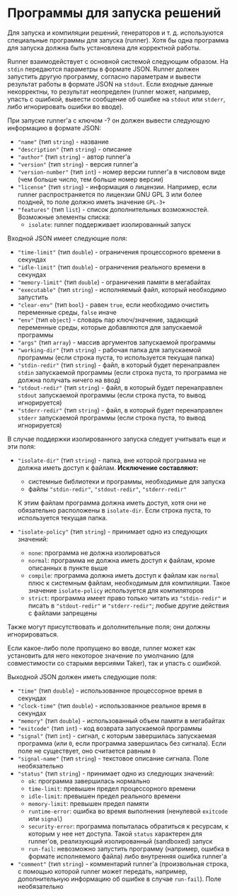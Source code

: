 # Программы для запуска решений

Для запуска и компиляции решений, генераторов и т. д. используются специальные программы для запуска (runner). Хотя бы одна программа для запуска должна быть установлена для корректной работы.

Runner взаимодействует с основной системой следующим образом. На `stdin` передаются параметры в формате JSON. Runner должен запустить другую программу, согласно параметрам и вывести результат работы в формате JSON на `stdout`. Если входные данные некорректны, то результат неопределен (runner может, например, упасть с ошибкой, вывести сообщение об ошибке на `stdout` или `stderr`, либо игнорировать ошибки во вводе).

При запуске runner'а с ключом -? он должен вывести следующую информацию в формате JSON:

- `"name"` (тип `string`) - название
- `"description"` (тип `string`) - описание
- `"author"` (тип `string`) - автор runner'а
- `"version"` (тип `string`) - версия runner'а
- `"version-number"` (тип `int`) - номер версии runner'а в числовом виде (чем больше число, тем больше номер версии)
- `"license"` (тип `string`) - информация о лицензии. Например, если runner распространяется по лицензии GNU GPL 3 или более поздней, то поле должно иметь значение `GPL-3+`
- `"features"` (тип `list`) - список дополнительных возможностей. Возможные элементы списка:
  - `isolate`: runner поддерживает изолированный запуск

Входной JSON имеет следующие поля:

- `"time-limit"` (тип `double`) - ограничения процессорного времени в секундах
- `"idle-limit"` (тип `double`) - ограничения реального времени в секундах  
- `"memory-limit"` (тип `double`) - ограничения памяти в мегабайтах  
- `"executable"` (тип `string`) - исполняемый файл, который необходимо запустить  
- `"clear-env"` (тип `bool`) - равен `true`, если необходимо очистить переменные среды, `false` иначе  
- `"env"` (тип `object`) - словарь пар ключ/значение, задающий переменные среды, которые добавляются для запускаемой программы  
- `"args"` (тип `array`) - массив аргументов запускаемой программы  
- `"working-dir"` (тип `string`) - рабочая папка для запускаемой программы (если строка пуста, то используется текущая папка)  
- `"stdin-redir"` (тип `string`) - файл, в который будет перенаправлен `stdin` запускаемой программы (если строка пуста, то программа не должна получать ничего на ввод)  
- `"stdout-redir"` (тип `string`) - файл, в который будет перенаправлен `stdout` запускаемой программы (если строка пуста, то вывод игнорируется)  
- `"stderr-redir"` (тип `string`) - файл, в который будет перенаправлен `stderr` запускаемой программы (если строка пуста, то вывод игнорируется)  

В случае поддержки изолированного запуска следует учитывать еще и эти поля:

- `"isolate-dir"` (тип `string`) - папка, вне которой программа не должна иметь доступ к файлам. **Исключение составляют:**  
  - системные библиотеки и программы, необходимые для запуска
  - файлы `"stdin-redir"`, `"stdout-redir"`, `"stderr-redir"`
  
  К этим файлам программа должна иметь доступ, хотя они не обязательно расположены в `isolate-dir`. Если строка пуста, то используется текущая папка.
- `"isolate-policy"` (тип `string`) - принимает одно из следующих значений:
  - `none`: программа не должна изолироваться
  - `normal`: программа не должна иметь доступ к файлам, кроме описанных в пункте выше
  - `compile`: программа должна иметь доступ к файлам как `normal` плюс к системным файлам, необходимым для компиляции. Такое значение `isolate-policy` используется для компиляторов
  - `strict`: программа имеет право только читать из `"stdin-redir"` и писать в `"stdout-redir"` и `"stderr-redir"`; любые другие действия с файлами запрещены

Также могут присутствовать и дололнительные поля; они должны игнорироваться.

Если какое-либо поле пропущено во вводе, runner может как установить для него некоторое значение по умолчанию (для совместимости со старыми версиями Taker), так и упасть с ошибкой.

Выходной JSON должен иметь следующие поля:

- `"time"` (тип `double`) - использованное процессорное время в секундах  
- `"clock-time"` (тип `double`) - использованное реальное время в секундах  
- `"memory"` (тип `double`) - использованный объем памяти в мегабайтах  
- `"exitcode"` (тип `int`) - код возврата запускаемой программы  
- `"signal"` (тип `int`) - сигнал, с которым завершилась запускаемая   программа (или `0`, если программа завершилась без сигнала). Если поле не существует, оно считается равным `0`  
- `"signal-name"` (тип `string`) - текстовое описание сигнала. Поле необязательно  
- `"status"` (тип `string`) - принимает одно из следующих значений:  
	- `ok`: программа завершилась нормально  
	- `time-limit`: превышен предел процессорного времени  
	- `idle-limit`: превышен предел реального времени  
	- `memory-limit`: превышен предел памяти  
	- `runtime-error`: ошибка во время выполнения (ненулевой `exitcode` или `signal`)  
	- `security-error`: программа попыталась обратиться к ресурсам, к которым у нее нет доступа. Такой `status` характерен для runner'ов, реализующий изолированный (sandboxed) запуск  
	- `run-fail`: невозможно запустить программу (например, ошибка в формате исполняемого файла) либо внутренняя ошибка runner'а  
- `"comment"` (тип `string`) -  комментарий runner'а (произвольная строка, с помощью которой runner может передать, например, дополнительную информацию об ошибке в случае `run-fail`). Поле необязательно  
